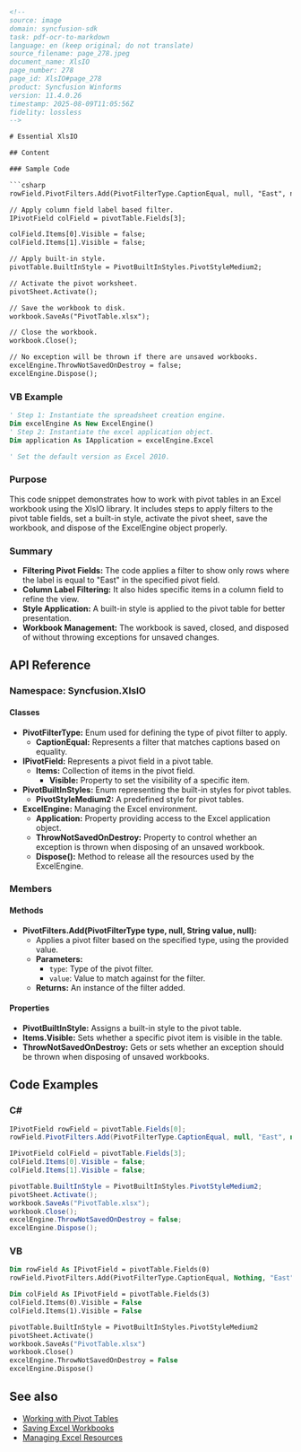 ```html
<!-- 
source: image
domain: syncfusion-sdk
task: pdf-ocr-to-markdown
language: en (keep original; do not translate)
source_filename: page_278.jpeg
document_name: XlsIO
page_number: 278
page_id: XlsIO#page_278
product: Syncfusion Winforms
version: 11.4.0.26
timestamp: 2025-08-09T11:05:56Z
fidelity: lossless
-->

# Essential XlsIO

## Content

### Sample Code

```csharp
rowField.PivotFilters.Add(PivotFilterType.CaptionEqual, null, "East", null);

// Apply column field label based filter.
IPivotField colField = pivotTable.Fields[3];

colField.Items[0].Visible = false;
colField.Items[1].Visible = false;

// Apply built-in style.
pivotTable.BuiltInStyle = PivotBuiltInStyles.PivotStyleMedium2;

// Activate the pivot worksheet.
pivotSheet.Activate();

// Save the workbook to disk.
workbook.SaveAs("PivotTable.xlsx");

// Close the workbook.
workbook.Close();

// No exception will be thrown if there are unsaved workbooks.
excelEngine.ThrowNotSavedOnDestroy = false;
excelEngine.Dispose();
```

### VB Example

```vb
' Step 1: Instantiate the spreadsheet creation engine.
Dim excelEngine As New ExcelEngine()
' Step 2: Instantiate the excel application object.
Dim application As IApplication = excelEngine.Excel

' Set the default version as Excel 2010.
```

### Purpose

This code snippet demonstrates how to work with pivot tables in an Excel workbook using the XlsIO library. It includes steps to apply filters to the pivot table fields, set a built-in style, activate the pivot sheet, save the workbook, and dispose of the ExcelEngine object properly.

### Summary

- **Filtering Pivot Fields:** The code applies a filter to show only rows where the label is equal to "East" in the specified pivot field.
- **Column Label Filtering:** It also hides specific items in a column field to refine the view.
- **Style Application:** A built-in style is applied to the pivot table for better presentation.
- **Workbook Management:** The workbook is saved, closed, and disposed of without throwing exceptions for unsaved changes.

## API Reference

### Namespace: Syncfusion.XlsIO

#### Classes

- **PivotFilterType:** Enum used for defining the type of pivot filter to apply.
  - **CaptionEqual:** Represents a filter that matches captions based on equality.
- **IPivotField:** Represents a pivot field in a pivot table.
  - **Items:** Collection of items in the pivot field.
    - **Visible:** Property to set the visibility of a specific item.
- **PivotBuiltInStyles:** Enum representing the built-in styles for pivot tables.
  - **PivotStyleMedium2:** A predefined style for pivot tables.
- **ExcelEngine:** Managing the Excel environment.
  - **Application:** Property providing access to the Excel application object.
  - **ThrowNotSavedOnDestroy:** Property to control whether an exception is thrown when disposing of an unsaved workbook.
  - **Dispose():** Method to release all the resources used by the ExcelEngine.

### Members

#### Methods

- **PivotFilters.Add(PivotFilterType type, null, String value, null):**
  - Applies a pivot filter based on the specified type, using the provided value.
  - **Parameters:**
    - `type`: Type of the pivot filter.
    - `value`: Value to match against for the filter.
  - **Returns:** An instance of the filter added.

#### Properties

- **PivotBuiltInStyle:** Assigns a built-in style to the pivot table.
- **Items.Visible:** Sets whether a specific pivot item is visible in the table.
- **ThrowNotSavedOnDestroy:** Gets or sets whether an exception should be thrown when disposing of unsaved workbooks.

## Code Examples

### C#

```csharp
IPivotField rowField = pivotTable.Fields[0];
rowField.PivotFilters.Add(PivotFilterType.CaptionEqual, null, "East", null);

IPivotField colField = pivotTable.Fields[3];
colField.Items[0].Visible = false;
colField.Items[1].Visible = false;

pivotTable.BuiltInStyle = PivotBuiltInStyles.PivotStyleMedium2;
pivotSheet.Activate();
workbook.SaveAs("PivotTable.xlsx");
workbook.Close();
excelEngine.ThrowNotSavedOnDestroy = false;
excelEngine.Dispose();
```

### VB

```vb
Dim rowField As IPivotField = pivotTable.Fields(0)
rowField.PivotFilters.Add(PivotFilterType.CaptionEqual, Nothing, "East", Nothing)

Dim colField As IPivotField = pivotTable.Fields(3)
colField.Items(0).Visible = False
colField.Items(1).Visible = False

pivotTable.BuiltInStyle = PivotBuiltInStyles.PivotStyleMedium2
pivotSheet.Activate()
workbook.SaveAs("PivotTable.xlsx")
workbook.Close()
excelEngine.ThrowNotSavedOnDestroy = False
excelEngine.Dispose()
```

## See also

- [Working with Pivot Tables](#working-with-pivot-tables)
- [Saving Excel Workbooks](#saving-excel-workbooks)
- [Managing Excel Resources](#managing-excel-resources)

<!-- tags: [xlsio, pivot tables, filters, built-in styles, workbook management] keywords: [pivot filters, column labels, visibility, built-in styles, worksheet activation, save, close, dispose, unsaved workbooks] -->
```